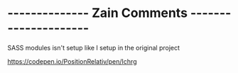 # -------------- Zain Comments ---------------------
SASS modules isn't setup like I setup in the original project

https://codepen.io/PositionRelativ/pen/Ichrg





